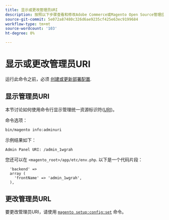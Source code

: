 ```yaml
---
title: 显示或更改管理员URI
description: 按照以下步骤查看和修改Adobe Commerce或Magento Open Source管理应用程序的URI。
source-git-commit: 5e072a87480c326d6ae9235cf425e63ec9199684
workflow-type: tm+mt
source-wordcount: '103'
ht-degree: 0%

---
```



# 显示或更改管理员URI

运行此命令之前，必须 [创建或更新部署配置](deployment.md).

## 显示管理员URI

本节讨论如何使用命令行显示管理统一资源标识符([URI](https://www.w3.org/Protocols/rfc2616/rfc2616-sec3.html#sec3.2))。

命令选项：

```bash
bin/magento info:adminuri
```

示例结果如下：

```terminal
Admin Panel URI: /admin_1wgrah
```

您还可以在 `<magento_root>/app/etc/env.php`. 以下是一个代码片段：

```php?start_inline=1
  'backend' =>
  array (
    'frontName' => 'admin_1wgrah',
  ),
```

## 更改管理员URL

要更改管理员URI，请使用 [`magento setup:config:set`](deployment.md) 命令。
